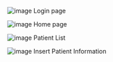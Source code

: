 
![image](https://user-images.githubusercontent.com/106225286/170227030-93377e7c-53bb-468e-bd71-b4804f226c1e.png)
Login page

![image](https://user-images.githubusercontent.com/106225286/170227083-2c27fefd-f22a-4293-a917-fa377dc6a064.png)
Home page

![image](https://user-images.githubusercontent.com/106225286/170227127-4056b1ea-104e-4a7d-a9ea-3a62ab27bb84.png)
Patient List

![image](https://user-images.githubusercontent.com/106225286/170227228-f12b2f52-cea7-4128-966e-c87dfa77654f.png)
Insert Patient Information
